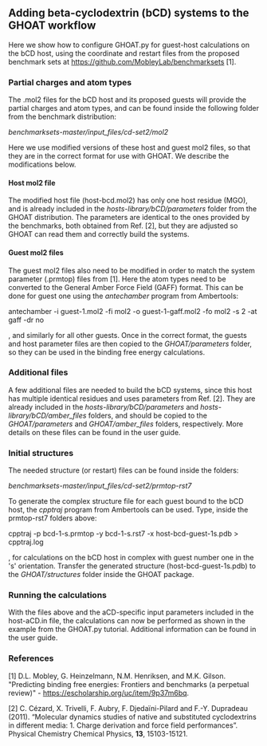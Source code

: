 ## Adding beta-cyclodextrin (bCD) systems to the GHOAT workflow

Here we show how to configure GHOAT.py for guest-host calculations on the bCD host, using the coordinate and restart files from the proposed benchmark sets at https://github.com/MobleyLab/benchmarksets [1].

### Partial charges and atom types

The .mol2 files for the bCD host and its proposed guests will provide the partial charges and atom types, and can be found inside the following folder from the benchmark distribution:

*benchmarksets-master/input_files/cd-set2/mol2*

Here we use modified versions of these host and guest mol2 files, so that they are in the correct format for use with GHOAT. We describe the modifications below.

#### Host mol2 file

The modified host file (host-bcd.mol2) has only one host residue (MGO), and is already included in the  *hosts-library/bCD/parameters* folder from the GHOAT distribution. The parameters are identical to the ones provided by the benchmarks, both obtained from Ref. [2], but they are adjusted so GHOAT can read them and correctly build the systems.


#### Guest mol2 files

The guest mol2 files also need to be modified in order to match the system parameter (.prmtop) files from [1]. Here the atom types need to be converted to the General Amber Force Field (GAFF) format. This can be done for guest one using the *antechamber* program from Ambertools: 

antechamber -i guest-1.mol2 -fi mol2 -o guest-1-gaff.mol2 -fo mol2 -s 2 -at gaff -dr no

, and similarly for all other guests. Once in the correct format, the guests and host parameter files are then copied to the *GHOAT/parameters* folder, so they can be used in the binding free energy calculations.

### Additional files

A few additional files are needed to build the bCD systems, since this host has multiple identical residues and uses parameters from Ref. [2]. They are already included in the *hosts-library/bCD/parameters* and *hosts-library/bCD/amber_files* folders, and should be copied to the *GHOAT/parameters* and *GHOAT/amber_files* folders, respectively. More details on these files can be found in the user guide.  

### Initial structures

The needed structure (or restart) files can be found inside the folders:

*benchmarksets-master/input_files/cd-set2/prmtop-rst7*

To generate the complex structure file for each guest bound to the bCD host, the *cpptraj* program from Ambertools can be used. Type, inside the prmtop-rst7 folders above:

cpptraj -p bcd-1-s.prmtop -y bcd-1-s.rst7 -x host-bcd-guest-1s.pdb > cpptraj.log

, for calculations on the bCD host in complex with guest number one in the 's' orientation. Transfer the generated structure (host-bcd-guest-1s.pdb) to the *GHOAT/structures* folder inside the GHOAT package.

### Running the calculations

With the files above and the aCD-specific input parameters included in the host-aCD.in file, the calculations can now be performed as shown in the example from the GHOAT.py tutorial. Additional information can be found in the user guide.

### References

[1] D.L. Mobley, G. Heinzelmann, N.M. Henriksen, and M.K. Gilson. "Predicting binding free energies: Frontiers and benchmarks (a perpetual review)" - https://escholarship.org/uc/item/9p37m6bq.

[2] C. Cézard, X. Trivelli, F. Aubry, F. Djedaïni-Pilard and F.-Y. Dupradeau (2011).  “Molecular dynamics studies of native and substituted cyclodextrins in different media: 1. Charge derivation and force field performances”. Physical Chemistry Chemical Physics, **13**, 15103-15121.